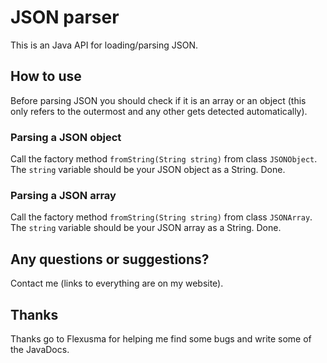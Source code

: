 # JSON parser

This is an Java API for loading/parsing JSON.

## How to use

Before parsing JSON you should check if it is an array or an object (this only refers to the outermost and any other gets detected automatically).

### Parsing a JSON object

Call the factory method `fromString(String string)` from class `JSONObject`. The `string` variable should be your JSON object as a String.
Done.

### Parsing a JSON array

Call the factory method `fromString(String string)` from class `JSONArray`. The `string` variable should be your JSON array as a String.
Done.

## Any questions or suggestions?

Contact me (links to everything are on my website).

## Thanks

Thanks go to Flexusma for helping me find some bugs and write some of the JavaDocs.
